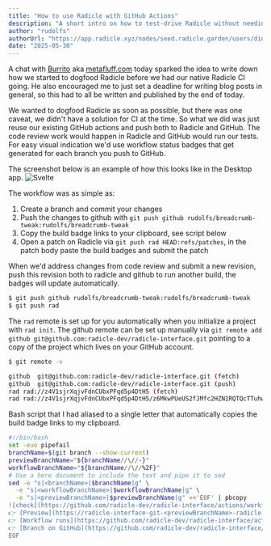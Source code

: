 ```yaml
---
title: "How to use Radicle with GitHub Actions"
description: "A short intro on how to test-drive Radicle without needing to ditch Github or any other CI provider"
author: "rudolfs"
authorUrl: "https://app.radicle.xyz/nodes/seed.radicle.garden/users/did:key:z6MkwPUeUS2fJMfc2HZN1RQTQcTTuhw4HhPySB8JeUg2mVvx"
date: "2025-05-30"
---
```


A chat with <a href="https://app.radicle.xyz/nodes/seed.radicle.garden/users/did:key:z6MkrubmdTJKR42YZd7yDYysyx4JRez1wmvxjpmhzhTMKxsr">Burrito</a> aka <a href="https://metafluff.com">metafluff.com</a> today sparked the idea to write down how we started to dogfood Radicle before we had our native Radicle CI going. He also encouraged me to just set a deadline for writing blog posts in general, so this had to all be written and published by the end of today.

We wanted to dogfood Radicle as soon as possible, but there was one caveat, we didn't have a solution for CI at the time. So what we did was just reuse our existing GitHub actions and push both to Radicle and GitHub. The code review work would happen in Radicle and GitHub would run our tests. For easy visual indication we'd use workflow status badges that get generated for each branch you push to GitHub.

The screenshot below is an example of how this looks like in the Desktop app.
![Svelte](/blog/001-screenshot.png)


The workflow was as simple as:

1. Create a branch and commit your changes
2. Push the changes to github with `git push github rudolfs/breadcrumb-tweak:rudolfs/breadcrumb-tweak`
3. Copy the build badge links to your clipboard, see script below
4. Open a patch on Radicle via `git push rad HEAD:refs/patches`, in the patch body paste the build badges and submit the patch

When we'd address changes from code review and submit a new revision, push this revision both to radicle and github to run another build, the badges will update automatically.

```sh
$ git push github rudolfs/breadcrumb-tweak:rudolfs/breadcrumb-tweak
$ git push rad
```

The `rad` remote is set up for you automatically when you initialize a project with `rad init`. The github remote can be set up manually via `git remote add github git@github.com:radicle-dev/radicle-interface.git` pointing to a copy of the project which lives on your GitHub account.

```sh
$ git remote -v

github	git@github.com:radicle-dev/radicle-interface.git (fetch)
github	git@github.com:radicle-dev/radicle-interface.git (push)
rad	rad://z4V1sjrXqjvFdnCUbxPFqd5p4DtH5 (fetch)
rad	rad://z4V1sjrXqjvFdnCUbxPFqd5p4DtH5/z6MkwPUeUS2fJMfc2HZN1RQTQcTTuhw4HhPySB8JeUg2mVvx (push)
```

Bash script that I had aliased to a single letter that automatically copies the build badge links to my clipboard.

```bash
#!/bin/bash
set -euo pipefail
branchName=$(git branch --show-current)
previewBranchName="${branchName//\//-}"
workflowBranchName="${branchName//\//%2F}"
# Use a here document to include the text and pipe it to sed
sed -e "s|<branchName>|$branchName|g" \
  -e "s|<workflowBranchName>|$workflowBranchName|g" \
  -e "s|<previewBranchName>|$previewBranchName|g" <<'EOF' | pbcopy
![check](https://github.com/radicle-dev/radicle-interface/actions/workflows/check.yml/badge.svg?branch=<branchName>) ![check-visual](https://github.com/radicle-dev/radicle-interface/actions/workflows/check-visual.yml/badge.svg?branch=<branchName>) ![check-unit-test](https://github.com/radicle-dev/radicle-interface/actions/workflows/check-unit-test.yml/badge.svg?branch=<branchName>) ![check-http-client-unit-test](https://github.com/radicle-dev/radicle-interface/actions/workflows/check-http-client-unit-test.yml/badge.svg?branch=<branchName>) ![check-radicle-httpd](https://github.com/radicle-dev/radicle-interface/actions/workflows/check-radicle-httpd.yml/badge.svg?branch=<branchName>) ![check-e2e](https://github.com/radicle-dev/radicle-interface/actions/workflows/check-e2e.yml/badge.svg?branch=<branchName>) ![check-build](https://github.com/radicle-dev/radicle-interface/actions/workflows/check-build.yml/badge.svg?branch=<branchName>) ![check-http](https://github.com/radicle-dev/radicle-interface/actions/workflows/check-radicle-httpd.yml/badge.svg?branch=<branchName>)
👉 [Preview](https://radicle-interface-git-<previewBranchName>-radicle.vercel.app)
👉 [Workflow runs](https://github.com/radicle-dev/radicle-interface/actions?query=branch%3A<workflowBranchName>)
👉 [Branch on GitHub](https://github.com/radicle-dev/radicle-interface/tree/<branchName>)
EOF
```
